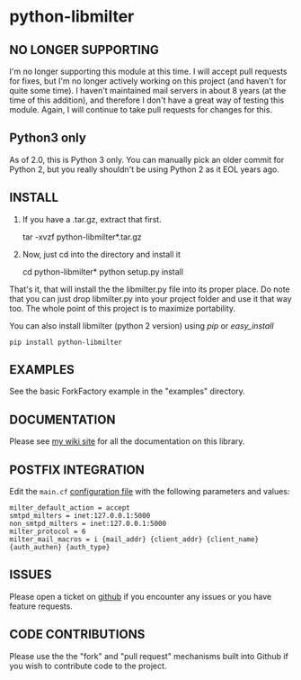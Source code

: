 # python-libmilter #

## NO LONGER SUPPORTING
I'm no longer supporting this module at this time.  I will accept pull requests for fixes, but I'm no longer actively working on this project (and haven't for quite some time).  I haven't maintained mail servers in about 8 years (at the time of this addition), and therefore I don't have a great way of testing this module.  Again, I will continue to take pull requests for changes for this.

## Python3 only
As of 2.0, this is Python 3 only.  You can manually pick an older commit for
Python 2, but you really shouldn't be using Python 2 as it EOL years ago.

## INSTALL ##

1. If you have a .tar.gz, extract that first.

    tar -xvzf python-libmilter*.tar.gz

2. Now, just cd into the directory and install it

    cd python-libmilter*
    python setup.py install

That's it, that will install the the libmilter.py file into its proper place.
Do note that you can just drop libmilter.py into your project folder and use it that way too.  The whole point of this project is to maximize portability.

You can also install libmilter (python 2 version) using *pip* or *easy_install*

    pip install python-libmilter

## EXAMPLES ##
See the basic ForkFactory example in the "examples" directory.

## DOCUMENTATION ##

Please see [my wiki site](http://stuffivelearned.org/doku.php?id=programming:python:python-libmilter) for all the documentation on this library.

## POSTFIX INTEGRATION ##

Edit the `main.cf` [configuration file](https://www.postfix.org/postconf.5.html) with the following parameters and values:

```
milter_default_action = accept
smtpd_milters = inet:127.0.0.1:5000
non_smtpd_milters = inet:127.0.0.1:5000
milter_protocol = 6
milter_mail_macros = i {mail_addr} {client_addr} {client_name} {auth_authen} {auth_type}
```

## ISSUES ##
Please open a ticket on [github](https://github.com/crustymonkey/python-libmilter) if you encounter any issues or you have feature requests.

## CODE CONTRIBUTIONS ##
Please use the the "fork" and "pull request" mechanisms built into Github if
you wish to contribute code to the project.
